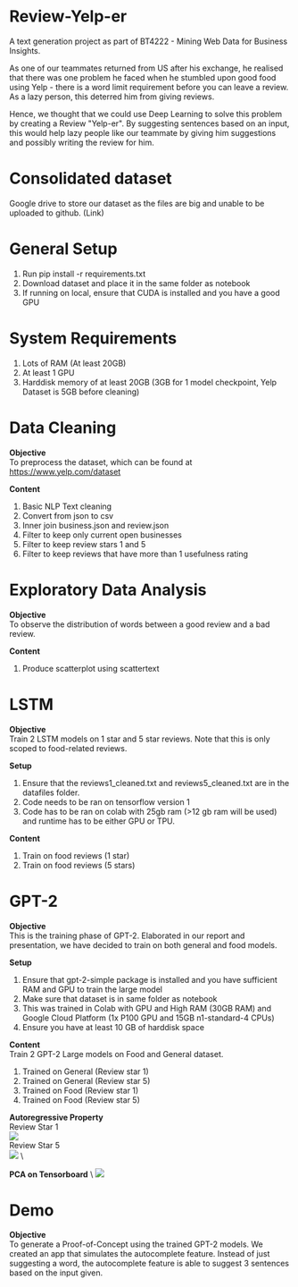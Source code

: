 # Review-Yelp-er
A text generation project as part of BT4222 - Mining Web Data for Business Insights. 

As one of our teammates returned from US after his exchange, he realised that there was one problem he faced when he stumbled upon good food using Yelp - there is a word limit requirement before you can leave a review. As a lazy person, this deterred him from giving reviews. 

Hence, we thought that we could use Deep Learning to solve this problem by creating a Review "Yelp-er". By suggesting sentences based on an input, this would help lazy people like our teammate by giving him suggestions and possibly writing the review for him. 


# Consolidated dataset
Google drive to store our dataset as the files are big and unable to be uploaded to github. (Link)

# General Setup
1. Run pip install -r requirements.txt
2. Download dataset and place it in the same folder as notebook
3. If running on local, ensure that CUDA is installed and you have a good GPU

# System Requirements
1. Lots of RAM (At least 20GB)
2. At least 1 GPU
3. Harddisk memory of at least 20GB (3GB for 1 model checkpoint, Yelp Dataset is 5GB before cleaning)

# Data Cleaning
__Objective__ \
To preprocess the dataset, which can be found at https://www.yelp.com/dataset

__Content__
1. Basic NLP Text cleaning
2. Convert from json to csv
3. Inner join business.json and review.json
4. Filter to keep only current open businesses
5. Filter to keep review stars 1 and 5
6. Filter to keep reviews that have more than 1 usefulness rating


# Exploratory Data Analysis
__Objective__ \
To observe the distribution of words between a good review and a bad review.

__Content__
1. Produce scatterplot using scattertext

# LSTM
__Objective__ \
Train 2 LSTM models on 1 star and 5 star reviews. Note that this is only scoped to food-related reviews.

__Setup__
1. Ensure that the reviews1_cleaned.txt and reviews5_cleaned.txt are in the datafiles folder.
2. Code needs to be ran on tensorflow version 1
3. Code has to be ran on colab with 25gb ram (>12 gb ram will be used) and runtime has to be either GPU or TPU.

__Content__
1. Train on food reviews (1 star)
2. Train on food reviews (5 stars)

# GPT-2
__Objective__ \
This is the training phase of GPT-2. Elaborated in our report and presentation, we have decided to train on both general and food models. 

__Setup__
1. Ensure that gpt-2-simple package is installed and you have sufficient RAM and GPU to train the large model
2. Make sure that dataset is in same folder as notebook
3. This was trained in Colab with GPU and High RAM (30GB RAM) and Google Cloud Platform (1x P100 GPU and 15GB n1-standard-4 CPUs)
4. Ensure you have at least 10 GB of harddisk space

__Content__ \
Train 2 GPT-2 Large models on Food and General dataset.
1. Trained on General (Review star 1) 
2. Trained on General (Review star 5) 
3. Trained on Food (Review star 1) 
4. Trained on Food (Review star 5) 

__Autoregressive Property__ \
Review Star 1 \
![](images/review_star_1.gif) \
Review Star 5 \
![](images/review_star_5.gif) \

__PCA on Tensorboard__ \ 
![](images/tensorboard_pca_graph.gif) 



# Demo
__Objective__ \
To generate a Proof-of-Concept using the trained GPT-2 models. We created an app that simulates the autocomplete feature. Instead of just suggesting a word, the autocomplete feature is able to suggest 3 sentences based on the input given. 
